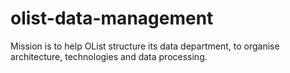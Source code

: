 # olist-data-management
Mission is to help OList structure its data department, to organise architecture, technologies and data processing.
